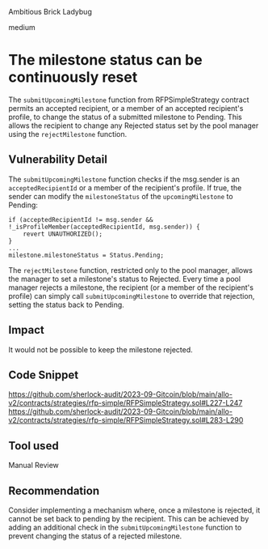 Ambitious Brick Ladybug

medium

# The milestone status can be continuously reset
The `submitUpcomingMilestone` function from RFPSimpleStrategy contract permits an accepted recipient, or a member of an accepted recipient's profile, to change the status of a submitted milestone to Pending. This allows the recipient to change any Rejected status set by the pool manager using the `rejectMilestone` function. 
## Vulnerability Detail
The `submitUpcomingMilestone` function checks if the msg.sender is an `acceptedRecipientId` or a member of the recipient's profile. If true, the sender can modify the `milestoneStatus` of the `upcomingMilestone` to Pending:
```solidity
if (acceptedRecipientId != msg.sender && !_isProfileMember(acceptedRecipientId, msg.sender)) { 
    revert UNAUTHORIZED();
}
...
milestone.milestoneStatus = Status.Pending;
```
The `rejectMilestone` function, restricted only to the pool manager, allows the manager to set a milestone's status to Rejected.
Every time a pool manager rejects a milestone, the recipient (or a member of the recipient's profile) can simply call `submitUpcomingMilestone` to override that rejection, setting the status back to Pending.

## Impact
It would not be possible to keep the milestone rejected.

## Code Snippet
https://github.com/sherlock-audit/2023-09-Gitcoin/blob/main/allo-v2/contracts/strategies/rfp-simple/RFPSimpleStrategy.sol#L227-L247
https://github.com/sherlock-audit/2023-09-Gitcoin/blob/main/allo-v2/contracts/strategies/rfp-simple/RFPSimpleStrategy.sol#L283-L290
## Tool used

Manual Review

## Recommendation
Consider implementing a mechanism where, once a milestone is rejected, it cannot be set back to pending by the recipient. This can be achieved by adding an additional check in the `submitUpcomingMilestone` function to prevent changing the status of a rejected milestone.